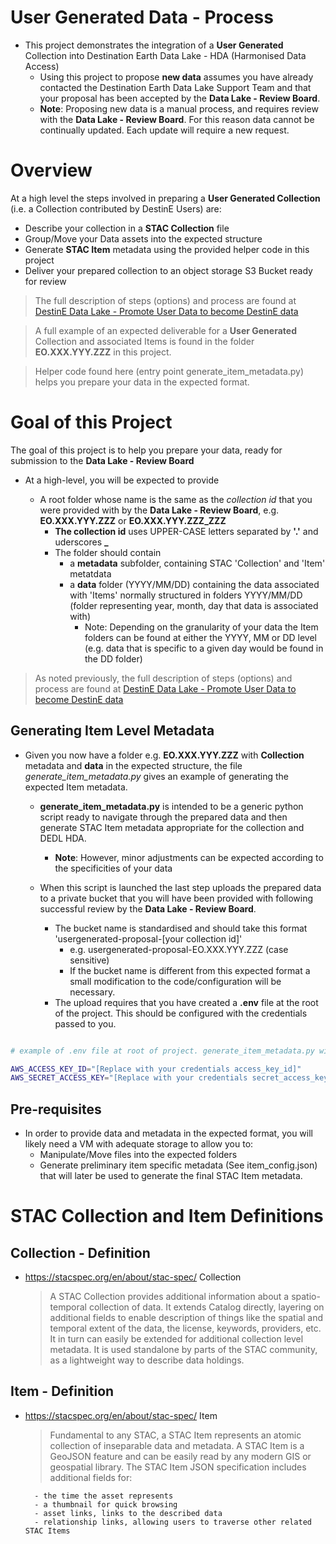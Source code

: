 # User Generated Data - Process

- This project demonstrates the integration of a **User Generated** Collection into Destination Earth Data Lake - HDA (Harmonised Data Access)
    - Using this project to propose **new data** assumes you have already contacted the Destination Earth Data Lake Support Team and that your proposal has been accepted by the **Data Lake - Review Board**.
    - **Note**: Proposing new data is a manual process, and requires review with the **Data Lake - Review Board**. For this reason data cannot be continually updated. Each update will require a new request.


# Overview

At a high level the steps involved in preparing a **User Generated Collection** (i.e. a Collection contributed by DestinE Users) are:


- Describe your collection in a **STAC Collection** file
- Group/Move your Data assets into the expected structure
- Generate **STAC Item** metadata using the provided helper code in this project
- Deliver your prepared collection to an object storage S3 Bucket ready for review

> The full description of steps (options) and process are found at [DestinE Data Lake - Promote User Data to become DestinE data](https://destine-data-lake-docs.data.destination-earth.eu/en/latest/dedl-discovery-and-data-access/User-Generated-Data/Promote-user-data-to-become-DestinE-data/Promote-user-data-to-become-DestinE-data.html) 


> A full example of an expected deliverable for a **User Generated** Collection and associated Items is found in the folder **EO.XXX.YYY.ZZZ** in this project. 

> Helper code found here (entry point generate_item_metadata.py) helps you prepare your data in the expected format.

# Goal of this Project

The goal of this project is to help you prepare your data, ready for submission to the **Data Lake - Review Board**

- At a high-level, you will be expected to provide

  - A root folder whose name is the same as the *collection id* that you were provided with by the **Data Lake - Review Board**, e.g. **EO.XXX.YYY.ZZZ** or **EO.XXX.YYY.ZZZ_ZZZ**
    - **The collection id** uses UPPER-CASE letters separated by **'.'** and uderscores **_**
    - The folder should contain
        - a **metadata** subfolder, containing STAC 'Collection' and 'Item' metatdata
        - a **data** folder (YYYY/MM/DD) containing the data associated with 'Items' normally structured in folders YYYY/MM/DD (folder representing year, month, day that data is associated with)
            - Note: Depending on the granularity of your data the Item folders can be found at either the YYYY, MM or DD level (e.g. data that is specific to a given day would be found in the DD folder)

> As noted previously, the full description of steps (options) and process are found at [DestinE Data Lake - Promote User Data to become DestinE data](https://destine-data-lake-docs.data.destination-earth.eu/en/latest/dedl-discovery-and-data-access/User-Generated-Data/Promote-user-data-to-become-DestinE-data/Promote-user-data-to-become-DestinE-data.html) 



## Generating Item Level Metadata

- Given you now have a folder e.g. **EO.XXX.YYY.ZZZ** with **Collection** metadata and **data** in the expected structure, the file *generate_item_metadata.py* gives an example of generating the expected Item metadata.

    - **generate_item_metadata.py** is intended to be a generic python script ready to navigate through the prepared data and then generate STAC Item metadata appropriate for the collection and DEDL HDA.
        - **Note**: However, minor adjustments can be expected according to the specificities of your data

    - When this script is launched the last step uploads the prepared data to a private bucket that you will have been provided with following successful review by the **Data Lake - Review Board**. 
        - The bucket name is standardised and should take this format 'usergenerated-proposal-[your collection id]'
            - e.g. usergenerated-proposal-EO.XXX.YYY.ZZZ (case sensitive)
            - If the bucket name is different from this expected format a small modification to the code/configuration will be necessary.
        - The upload requires that you have created a **.env** file at the root of the project. This should be configured with the credentials passed to you.

```bash

# example of .env file at root of project. generate_item_metadata.py will need these credentials to push your Collection (data and metadata) to the configured private bucket.

AWS_ACCESS_KEY_ID="[Replace with your credentials access_key_id]"
AWS_SECRET_ACCESS_KEY="[Replace with your credentials secret_access_key]"

```

## Pre-requisites

- In order to provide data and metadata in the expected format, you will likely need a VM with adequate storage to allow you to:
    - Manipulate/Move files into the expected folders
    - Generate preliminary item specific metadata (See item_config.json) that will later be used to generate the final STAC Item metadata.



# STAC Collection and Item Definitions


## Collection - Definition

- https://stacspec.org/en/about/stac-spec/ Collection


    > A STAC Collection provides additional information about a spatio-temporal collection of data. It extends Catalog directly, layering on additional fields to enable description of things like the spatial and temporal extent of the data, the license, keywords, providers, etc. It in turn can easily be extended for additional collection level metadata. It is used standalone by parts of the STAC community, as a lightweight way to describe data holdings.

## Item - Definition

- https://stacspec.org/en/about/stac-spec/ Item

    > Fundamental to any STAC, a STAC Item represents an atomic collection of inseparable data and metadata. A STAC Item is a GeoJSON feature and can be easily read by any modern GIS or geospatial library. The STAC Item JSON specification includes additional fields for:

        - the time the asset represents
        - a thumbnail for quick browsing
        - asset links, links to the described data
        - relationship links, allowing users to traverse other related STAC Items



